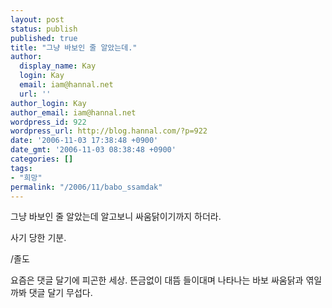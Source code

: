 ```yaml
---
layout: post
status: publish
published: true
title: "그냥 바보인 줄 알았는데."
author:
  display_name: Kay
  login: Kay
  email: iam@hannal.net
  url: ''
author_login: Kay
author_email: iam@hannal.net
wordpress_id: 922
wordpress_url: http://blog.hannal.com/?p=922
date: '2006-11-03 17:38:48 +0900'
date_gmt: '2006-11-03 08:38:48 +0900'
categories: []
tags:
- "희망"
permalink: "/2006/11/babo_ssamdak"
---
```

<p>그냥 바보인 줄 알았는데 알고보니 싸움닭이기까지 하더라.</p>
<p>사기 당한 기분.</p>
<p>/졸도</p>
<p>요즘은 댓글 달기에 피곤한 세상. 뜬금없이 대뜸 들이대며 나타나는 바보 싸움닭과 엮일까봐 댓글 달기 무섭다.</p>
